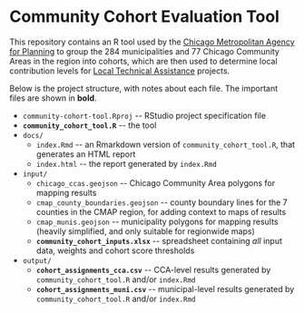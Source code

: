 # Community Cohort Evaluation Tool

This repository contains an R tool used by the [Chicago Metropolitan Agency for Planning](https://www.cmap.illinois.gov) to group the 284 municipalities and 77 Chicago Community Areas in the region into cohorts, which are then used to determine local contribution levels for [Local Technical Assistance](https://www.cmap.illinois.gov/programs/LTA) projects.

Below is the project structure, with notes about each file. The important files are shown in **bold**.

* `community-cohort-tool.Rproj` -- RStudio project specification file
* **`community_cohort_tool.R`** -- the tool
* `docs/`
  * `index.Rmd` -- an Rmarkdown version of `community_cohort_tool.R`, that generates an HTML report
  * `index.html` -- the report generated by `index.Rmd`
* `input/`
  * `chicago_ccas.geojson` -- Chicago Community Area polygons for mapping results
  * `cmap_county_boundaries.geojson` -- county boundary lines for the 7 counties in the CMAP region, for adding context to maps of results
  * `cmap_munis.geojson` -- municipality polygons for mapping results (heavily simplified, and only suitable for regionwide maps)
  * **`community_cohort_inputs.xlsx`** -- spreadsheet containing *all* input data, weights and cohort score thresholds
* `output/`
  * **`cohort_assignments_cca.csv`** -- CCA-level results generated by `community_cohort_tool.R` and/or `index.Rmd`
  * **`cohort_assignments_muni.csv`** -- municipal-level results generated by `community_cohort_tool.R` and/or `index.Rmd`
